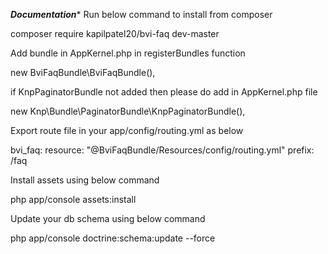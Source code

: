 *******Documentation********
Run below command to install from composer

composer require kapilpatel20/bvi-faq dev-master

Add bundle in AppKernel.php in registerBundles function

new BviFaqBundle\BviFaqBundle(),

if KnpPaginatorBundle not added then please do add in AppKernel.php file

new Knp\Bundle\PaginatorBundle\KnpPaginatorBundle(),


Export route file in your app/config/routing.yml as below

bvi_faq:
    resource: "@BviFaqBundle/Resources/config/routing.yml"
    prefix:   /faq

Install assets using below command

php app/console assets:install

Update your db schema using below command

php app/console doctrine:schema:update --force

